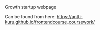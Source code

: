 Growth startup webpage


Can be found from here: https://antti-kuru.github.io/frontendcourse_coursework/
